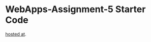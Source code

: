 # WebApps-Assignment-5 Starter Code

[hosted at](https://44-563-webapps-f21.github.io/webapps-s21-assignment-5-hiteshreddy403/).
